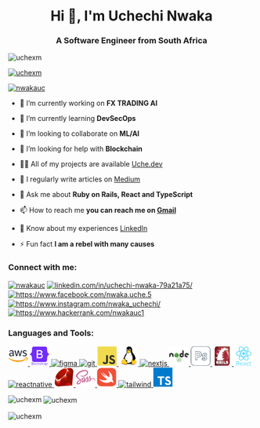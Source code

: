 <h1 align="center">Hi 👋, I'm Uchechi Nwaka</h1>
<h3 align="center">A Software Engineer from South Africa</h3>

<p align="left"> <img src="https://komarev.com/ghpvc/?username=uchexm&label=Profile%20views&color=0e75b6&style=flat" alt="uchexm" /> </p>

<p align="left"> <a href="https://github.com/ryo-ma/github-profile-trophy"><img src="https://github-profile-trophy.vercel.app/?username=uchexm" alt="uchexm" /></a> </p>

<p align="left"> <a href="https://twitter.com/nwakauc" target="blank"><img src="https://img.shields.io/twitter/follow/nwakauc?logo=twitter&style=for-the-badge" alt="nwakauc" /></a> </p>

- 🔭 I’m currently working on **FX TRADING AI**

- 🌱 I’m currently learning **DevSecOps**

- 👯 I’m looking to collaborate on **ML/AI**

- 🤝 I’m looking for help with **Blockchain**

- 👨‍💻 All of my projects are available [Uche.dev](https://uchexm.github.io/Portfolio/)

- 📝 I regularly write articles on [Medium](https://medium.com/@nwakauc1)

- 💬 Ask me about **Ruby on Rails, React and TypeScript**

- 📫 How to reach me **you can reach me on [Gmail](mailto:nwakauc1@gmail.com)**

- 📄 Know about my experiences [LinkedIn](https://www.linkedin.com/in/nwakauc/)

- ⚡ Fun fact **I am a rebel with many causes**

<h3 align="left">Connect with me:</h3>
<p align="left">
<a href="https://twitter.com/nwakauc" target="blank"><img align="center" src="https://raw.githubusercontent.com/rahuldkjain/github-profile-readme-generator/master/src/images/icons/Social/twitter.svg" alt="nwakauc" height="30" width="40" /></a>
<a href="https://www.linkedin.com/in/nwakauc/" target="blank"><img align="center" src="https://raw.githubusercontent.com/rahuldkjain/github-profile-readme-generator/master/src/images/icons/Social/linked-in-alt.svg" alt="linkedin.com/in/uchechi-nwaka-79a21a75/" height="30" width="40" /></a>
<a href="https://www.facebook.com/nwaka.uche.5/" target="blank"><img align="center" src="https://raw.githubusercontent.com/rahuldkjain/github-profile-readme-generator/master/src/images/icons/Social/facebook.svg" alt="https://www.facebook.com/nwaka.uche.5" height="30" width="40" /></a>
<a href="https://www.instagram.com/nwaka_uchechi/" target="blank"><img align="center" src="https://raw.githubusercontent.com/rahuldkjain/github-profile-readme-generator/master/src/images/icons/Social/instagram.svg" alt="https://www.instagram.com/nwaka_uchechi/" height="30" width="40" /></a>
<a href="https://www.hackerrank.com/nwakauc1" target="blank"><img align="center" src="https://raw.githubusercontent.com/rahuldkjain/github-profile-readme-generator/master/src/images/icons/Social/hackerrank.svg" alt="https://www.hackerrank.com/nwakauc1" height="30" width="40" /></a>
</p>

<h3 align="left">Languages and Tools:</h3>
<p align="left"> <a href="https://aws.amazon.com" target="_blank" rel="noreferrer"> <img src="https://raw.githubusercontent.com/devicons/devicon/master/icons/amazonwebservices/amazonwebservices-original-wordmark.svg" alt="aws" width="40" height="40"/> </a> <a href="https://getbootstrap.com" target="_blank" rel="noreferrer"> <img src="https://raw.githubusercontent.com/devicons/devicon/master/icons/bootstrap/bootstrap-plain-wordmark.svg" alt="bootstrap" width="40" height="40"/> </a> <a href="https://www.figma.com/" target="_blank" rel="noreferrer"> <img src="https://www.vectorlogo.zone/logos/figma/figma-icon.svg" alt="figma" width="40" height="40"/> </a> <a href="https://git-scm.com/" target="_blank" rel="noreferrer"> <img src="https://www.vectorlogo.zone/logos/git-scm/git-scm-icon.svg" alt="git" width="40" height="40"/> </a> <a href="https://developer.mozilla.org/en-US/docs/Web/JavaScript" target="_blank" rel="noreferrer"> <img src="https://raw.githubusercontent.com/devicons/devicon/master/icons/javascript/javascript-original.svg" alt="javascript" width="40" height="40"/> </a> <a href="https://www.linux.org/" target="_blank" rel="noreferrer"> <img src="https://raw.githubusercontent.com/devicons/devicon/master/icons/linux/linux-original.svg" alt="linux" width="40" height="40"/> </a> <a href="https://nextjs.org/" target="_blank" rel="noreferrer"> <img src="https://cdn.worldvectorlogo.com/logos/nextjs-2.svg" alt="nextjs" width="40" height="40"/> </a> <a href="https://nodejs.org" target="_blank" rel="noreferrer"> <img src="https://raw.githubusercontent.com/devicons/devicon/master/icons/nodejs/nodejs-original-wordmark.svg" alt="nodejs" width="40" height="40"/> </a> <a href="https://www.photoshop.com/en" target="_blank" rel="noreferrer"> <img src="https://raw.githubusercontent.com/devicons/devicon/master/icons/photoshop/photoshop-line.svg" alt="photoshop" width="40" height="40"/> </a> <a href="https://rubyonrails.org" target="_blank" rel="noreferrer"> <img src="https://raw.githubusercontent.com/devicons/devicon/master/icons/rails/rails-original-wordmark.svg" alt="rails" width="40" height="40"/> </a> <a href="https://reactjs.org/" target="_blank" rel="noreferrer"> <img src="https://raw.githubusercontent.com/devicons/devicon/master/icons/react/react-original-wordmark.svg" alt="react" width="40" height="40"/> </a> <a href="https://reactnative.dev/" target="_blank" rel="noreferrer"> <img src="https://reactnative.dev/img/header_logo.svg" alt="reactnative" width="40" height="40"/> </a> <a href="https://www.ruby-lang.org/en/" target="_blank" rel="noreferrer"> <img src="https://raw.githubusercontent.com/devicons/devicon/master/icons/ruby/ruby-original.svg" alt="ruby" width="40" height="40"/> </a> <a href="https://sass-lang.com" target="_blank" rel="noreferrer"> <img src="https://raw.githubusercontent.com/devicons/devicon/master/icons/sass/sass-original.svg" alt="sass" width="40" height="40"/> </a> <a href="https://developer.apple.com/swift/" target="_blank" rel="noreferrer"> <img src="https://raw.githubusercontent.com/devicons/devicon/master/icons/swift/swift-original.svg" alt="swift" width="40" height="40"/> </a> <a href="https://tailwindcss.com/" target="_blank" rel="noreferrer"> <img src="https://www.vectorlogo.zone/logos/tailwindcss/tailwindcss-icon.svg" alt="tailwind" width="40" height="40"/> </a> <a href="https://www.typescriptlang.org/" target="_blank" rel="noreferrer"> <img src="https://raw.githubusercontent.com/devicons/devicon/master/icons/typescript/typescript-original.svg" alt="typescript" width="40" height="40"/> </a> </p>

<p><img align="left" src="https://github-readme-stats.vercel.app/api/top-langs?username=uchexm&show_icons=true&locale=en&layout=compact" alt="uchexm" /></p>

<p>&nbsp;<img align="center" src="https://github-readme-stats.vercel.app/api?username=uchexm&show_icons=true&locale=en" alt="uchexm" /></p>

<p><img align="center" src="https://github-readme-streak-stats.herokuapp.com/?user=uchexm&" alt="uchexm" /></p>
